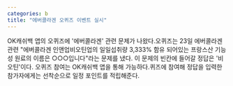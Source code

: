 ```yaml
---
categories: b
title: "에버콜라겐 오퀴즈 이벤트 실시"
---
```

OK캐쉬백 앱의 오퀴즈에 &#39;에버콜라겐&#39; 관련 문제가 나왔다.오퀴즈는 23일 에버콜라겐 관련 "에버콜라겐 인앤업비오틴업의 일일섭취량 3,333% 함유 되어있는 프랑스산 기능성 원료의 이름은 ○○○입니다"라는 문제를 냈다. 이 문제의 빈칸에 들어갈 정답은 &#39;비오틴&#39;이다. 오퀴즈 참여는 OK캐쉬백 앱을 통해 가능하다.퀴즈에 참여해 정답을 입력한 참가자에게는 선착순으로 일정 포인트를 적립해준다.